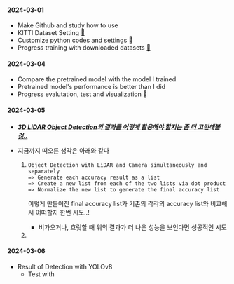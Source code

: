 #### 2024-03-01
- Make Github and study how to use
- KITTI Dataset Setting [:link:](../LiDAR_Object_Detection/PointPillars/README.md#datasets)
- Customize python codes and settings [:link:](../LiDAR_Object_Detection/PointPillars/)
- Progress training with downloaded datasets [:link:](../LiDAR_Object_Detection/PointPillars/README.md#compile)

#### 2024-03-04
- Compare the pretrained model with the model I trained
- Pretrained model's performance is better than I did
- Progress evalutation, test and visualization [:link:](../LiDAR_Object_Detection/PointPillars/README.md#evaluation)

#### 2024-03-05
- ***<U>3D LiDAR Object Detection의 결과를 어떻게 활용해야 할지는 좀 더 고민해볼것..</U>***
- 지금까지 떠오른 생각은 아래와 같다
    
    1.
        ```
        Object Detection with LiDAR and Camera simultaneously and separately
        => Generate each accuracy result as a list
        => Create a new list from each of the two lists via dot product
        => Normalize the new list to generate the final accuracy list
        ```
        이렇게 만들어진 final accuracy list가 기존의 각각의 accuracy list와 비교해서 어떠할지 한번 시도..!
        - 비가오거나, 흐릿할 때 위의 결과가 더 나은 성능을 보인다면 성공적인 시도

    2. 


#### 2024-03-06
- Result of Detection with YOLOv8
    - Test with 